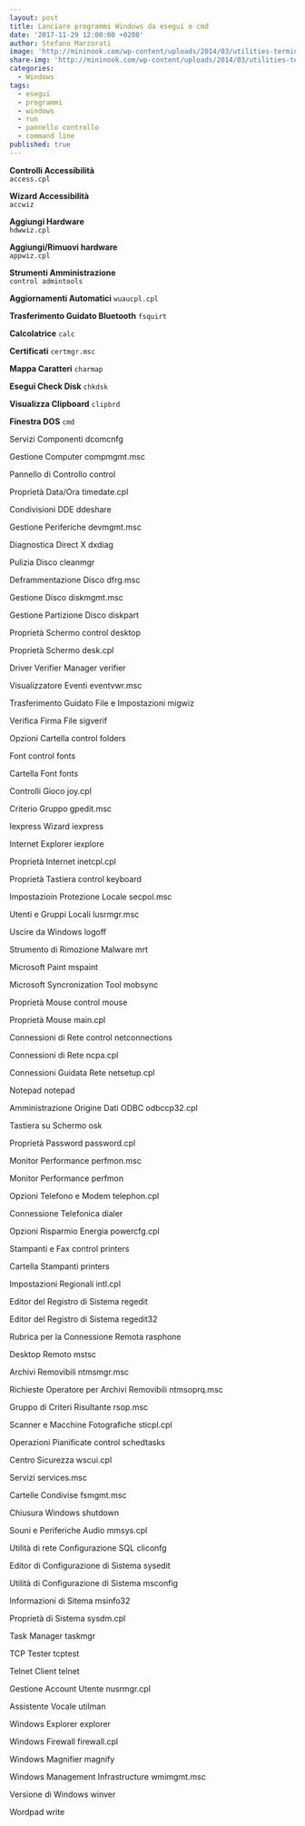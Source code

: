 ```yaml
---
layout: post
title: Lanciare programmi Windows da esegui o cmd
date: '2017-11-29 12:00:00 +0200'
author: Stefano Marzorati
image: 'http://mininook.com/wp-content/uploads/2014/03/utilities-terminal-icon.png'
share-img: 'http://mininook.com/wp-content/uploads/2014/03/utilities-terminal-icon.png'
categories:
  - Windows
tags:
  - esegui
  - programmi
  - windows
  - run
  - pannello controllo
  - command line
published: true
---
```

**Controlli Accessibilità**   
`access.cpl`   

**Wizard Accessibilità**   
`accwiz`   

**Aggiungi Hardware**   
`hdwwiz.cpl`   

**Aggiungi/Rimuovi hardware**   
`appwiz.cpl`   
   
**Strumenti Amministrazione**   
`control admintools`   

**Aggiornamenti Automatici**
`wuaucpl.cpl`

**Trasferimento Guidato Bluetooth**
`fsquirt`
	
**Calcolatrice**
`calc`

**Certificati**
`certmgr.msc`

**Mappa Caratteri**
`charmap`

**Esegui Check Disk**
`chkdsk`

**Visualizza Clipboard**
`clipbrd`

**Finestra DOS**
`cmd`

Servizi Componenti
dcomcnfg

Gestione Computer
compmgmt.msc

Pannello di Controllo
control

Proprietà Data/Ora
timedate.cpl

Condivisioni DDE
ddeshare

Gestione Periferiche
devmgmt.msc

Diagnostica Direct X
dxdiag

Pulizia Disco
cleanmgr

Deframmentazione Disco
dfrg.msc

Gestione Disco
diskmgmt.msc

Gestione Partizione Disco
diskpart

Proprietà Schermo
control desktop

Proprietà Schermo
desk.cpl

Driver Verifier Manager
verifier

Visualizzatore Eventi
eventvwr.msc

Trasferimento Guidato File e Impostazioni
migwiz

Verifica Firma File
sigverif

Opzioni Cartella
control folders

Font
control fonts

Cartella Font
fonts

Controlli Gioco
joy.cpl

Criterio Gruppo
gpedit.msc
  
Iexpress Wizard
iexpress
    
Internet Explorer
iexplore

Proprietà Internet
inetcpl.cpl

Proprietà Tastiera
control keyboard

Impostazioin Protezione Locale
secpol.msc

Utenti e Gruppi Locali
lusrmgr.msc

Uscire da Windows
logoff

Strumento di Rimozione Malware
mrt
 
Microsoft Paint
mspaint

Microsoft Syncronization Tool
mobsync

Proprietà Mouse
control mouse

Proprietà Mouse
main.cpl

Connessioni di Rete
control netconnections

Connessioni di Rete
ncpa.cpl

Connessioni Guidata Rete
netsetup.cpl

Notepad
notepad

Amministrazione Origine Dati ODBC
odbccp32.cpl

Tastiera su Schermo
osk
   
Proprietà Password
password.cpl

Monitor Performance
perfmon.msc

Monitor Performance
perfmon

Opzioni Telefono e Modem
telephon.cpl

Connessione Telefonica
dialer

Opzioni Risparmio Energia
powercfg.cpl

Stampanti e Fax
control printers

Cartella Stampanti
printers

Impostazioni Regionali
intl.cpl

Editor del Registro di Sistema
regedit

Editor del Registro di Sistema
regedit32

Rubrica per la Connessione Remota
rasphone

Desktop Remoto
mstsc

Archivi Removibili
ntmsmgr.msc

Richieste Operatore per Archivi Removibili
ntmsoprq.msc

Gruppo di Criteri Risultante
rsop.msc

Scanner e Macchine Fotografiche
sticpl.cpl

Operazioni Pianificate
control schedtasks

Centro Sicurezza
wscui.cpl

Servizi
services.msc

Cartelle Condivise
fsmgmt.msc

Chiusura Windows
shutdown

Souni e Periferiche Audio
mmsys.cpl

Utilità di rete Configurazione SQL
cliconfg

Editor di Configurazione di Sistema
sysedit

Utilità di Configurazione di Sistema
msconfig

Informazioni di Sitema
msinfo32

Proprietà di Sistema
sysdm.cpl

Task Manager
taskmgr

TCP Tester
tcptest

Telnet Client
telnet

Gestione Account Utente
nusrmgr.cpl

Assistente Vocale
utilman

Windows Explorer
explorer

Windows Firewall
firewall.cpl

Windows Magnifier
magnify

Windows Management Infrastructure
wmimgmt.msc
   
Versione di Windows
winver

Wordpad
write
